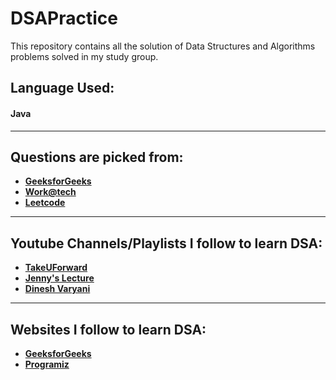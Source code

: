 # DSAPractice
<p>This repository contains all the solution of Data Structures and Algorithms problems solved in my study group.</p>

## Language Used: 
#### Java

<hr>

## Questions are picked from:
- <strong><a href="https://practice.geeksforgeeks.org/" target="_blank">GeeksforGeeks</a></strong>
- <strong><a href="https://workat.tech/problem-solving/lists/dsa-problems/practice" target="_blank">Work@tech</a></strong>
- <strong><a href="https://leetcode.com/problemset/all/" target="_blank">Leetcode</a></strong>

<hr>

## Youtube Channels/Playlists I follow to learn DSA:
- <strong><a href="https://www.youtube.com/c/takeUforward" target="_blank">TakeUForward</a></strong>
- <strong><a href="https://www.youtube.com/playlist?list=PLdo5W4Nhv31bbKJzrsKfMpo_grxuLl8LU" target="_blank">Jenny's Lecture</a></strong>
- <strong><a href="https://www.youtube.com/playlist?list=PL6Zs6LgrJj3tDXv8a_elC6eT_4R5gfX4d" target="_blank">Dinesh Varyani</a></strong>

<hr>

## Websites I follow to learn DSA:
- <strong><a href="https://www.geeksforgeeks.org/data-structures/" target="_blank">GeeksforGeeks</a></strong>
- <strong><a href="https://www.programiz.com/dsa" target="_blank">Programiz</a></strong>
